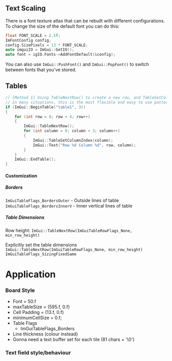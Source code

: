## Text Scaling
There is a font texture atlas that can be rebuilt with different configurations. To change the size of the default font you can do this:
```c++
float FONT_SCALE = 2.5f;
ImFontConfig config;
config.SizePixels = 13 * FONT_SCALE;
auto imguiIO = ImGui::GetIO();
auto font = igIO.Fonts->AddFontDefault(&config);
```

You can also use `ImGui::PushFont()` and `ImGui::PopFont()` to switch between fonts that you've stored.

## Tables
```c++
// [Method 1] Using TableNextRow() to create a new row, and TableSetColumnIndex() to select the column.
// In many situations, this is the most flexible and easy to use pattern.
if (ImGui::BeginTable("table1", 3))
{
    for (int row = 0; row < 4; row++)
    {
        ImGui::TableNextRow();
        for (int column = 0; column < 3; column++)
        {
            ImGui::TableSetColumnIndex(column);
            ImGui::Text("Row %d Column %d", row, column);
        }
    }
    ImGui::EndTable();
}
```

#### Customization
##### Borders
`ImGuiTableFlags_BordersOuter` - Outside lines of table
`ImGuiTableFlags_BordersInnerV` - Inner vertical lines of table

##### Table Dimensions
Row height:
`ImGui::TableNextRow(ImGuiTableRowFlags_None, min_row_height)`

Explicitly set the table dimensions
`ImGui::TableNextRow(ImGuiTableRowFlags_None, min_row_height)`
`ImGuiTableFlags_SizingFixedSame`

# Application
### Board Style
- Font = 50.f
- maxTableSize = (595.f, 0.f)
- Cell Padding = (13.f, 0.f)
- minimumCellSize = 0.f;
- Table Flags
	- ImGuiTableFlags_Borders
- Line thickness (colour instead)
- Gonna need a text buffer set for each tile (81 chars + '\\0')
### Text field style/behaviour
